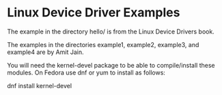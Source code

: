 
Linux Device Driver Examples
============================

The example in the directory hello/ is from the Linux Device
Drivers book. 

The examples in the directories example1, example2, example3, and example4 are by
Amit Jain.

You will need the kernel-devel package to be able to compile/install these
modules. On Fedora use dnf or yum to install as follows:

dnf install kernel-devel



